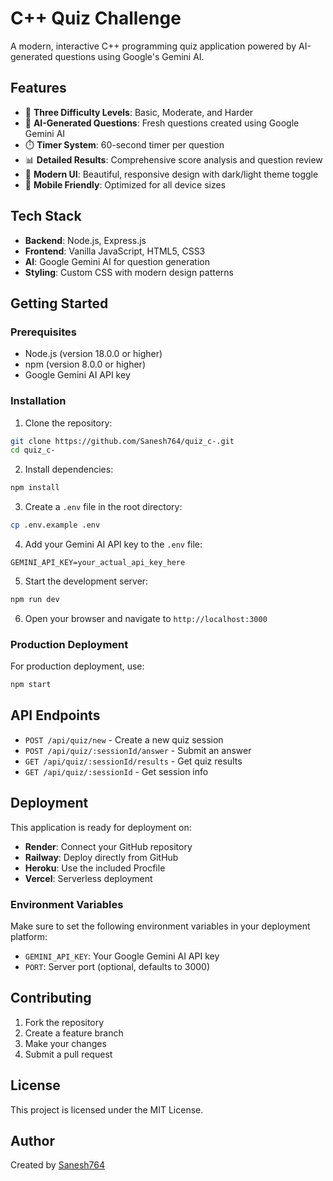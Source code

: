 # C++ Quiz Challenge

A modern, interactive C++ programming quiz application powered by AI-generated questions using Google's Gemini AI.

## Features

- 🎯 **Three Difficulty Levels**: Basic, Moderate, and Harder
- 🤖 **AI-Generated Questions**: Fresh questions created using Google Gemini AI
- ⏱️ **Timer System**: 60-second timer per question
- 📊 **Detailed Results**: Comprehensive score analysis and question review
- 🎨 **Modern UI**: Beautiful, responsive design with dark/light theme toggle
- 📱 **Mobile Friendly**: Optimized for all device sizes

## Tech Stack

- **Backend**: Node.js, Express.js
- **Frontend**: Vanilla JavaScript, HTML5, CSS3
- **AI**: Google Gemini AI for question generation
- **Styling**: Custom CSS with modern design patterns

## Getting Started

### Prerequisites

- Node.js (version 18.0.0 or higher)
- npm (version 8.0.0 or higher)
- Google Gemini AI API key

### Installation

1. Clone the repository:
```bash
git clone https://github.com/Sanesh764/quiz_c-.git
cd quiz_c-
```

2. Install dependencies:
```bash
npm install
```

3. Create a `.env` file in the root directory:
```bash
cp .env.example .env
```

4. Add your Gemini AI API key to the `.env` file:
```
GEMINI_API_KEY=your_actual_api_key_here
```

5. Start the development server:
```bash
npm run dev
```

6. Open your browser and navigate to `http://localhost:3000`

### Production Deployment

For production deployment, use:
```bash
npm start
```

## API Endpoints

- `POST /api/quiz/new` - Create a new quiz session
- `POST /api/quiz/:sessionId/answer` - Submit an answer
- `GET /api/quiz/:sessionId/results` - Get quiz results
- `GET /api/quiz/:sessionId` - Get session info

## Deployment

This application is ready for deployment on:
- **Render**: Connect your GitHub repository
- **Railway**: Deploy directly from GitHub
- **Heroku**: Use the included Procfile
- **Vercel**: Serverless deployment

### Environment Variables

Make sure to set the following environment variables in your deployment platform:
- `GEMINI_API_KEY`: Your Google Gemini AI API key
- `PORT`: Server port (optional, defaults to 3000)

## Contributing

1. Fork the repository
2. Create a feature branch
3. Make your changes
4. Submit a pull request

## License

This project is licensed under the MIT License.

## Author

Created by [Sanesh764](https://github.com/Sanesh764)